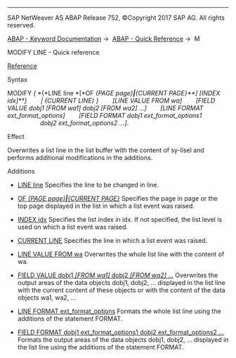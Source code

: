   

* * *

SAP NetWeaver AS ABAP Release 752, ©Copyright 2017 SAP AG. All rights reserved.

[ABAP - Keyword Documentation](javascript:call_link\('abenabap.htm'\)) →  [ABAP - Quick Reference](javascript:call_link\('abenabap_shortref.htm'\)) →  M

MODIFY LINE - Quick reference

[Reference](javascript:call_link\('abapmodify_line.htm'\))

Syntax

MODIFY *{* *{*LINE line *\[*OF *{*PAGE page*}**|**{*CURRENT PAGE*}**\]* *\[*INDEX idx*\]**}*
       *|* *{*CURRENT LINE*}* *}*
       *\[*LINE VALUE FROM wa*\]*
       *\[*FIELD VALUE dobj1 *\[*FROM wa1*\]* dobj2 *\[*FROM wa2*\]* ...*\]*
       *\[*LINE FORMAT ext\_format\_options*\]*
       *\[*FIELD FORMAT dobj1 ext\_format\_options1
                     dobj2 ext\_format\_options2 ...*\]*.

Effect

Overwrites a list line in the list buffer with the content of sy-lisel and performs additional modifications in the additions.

Additions

-   [LINE line](javascript:call_link\('abapmodify_line.htm'\))
    Specifies the line to be changed in line.
    
-   [OF *{*PAGE page*}**|**{*CURRENT PAGE*}*](javascript:call_link\('abapmodify_line.htm'\))
    Specifies the page in page or the top page displayed in the list in which a list event was raised.
    
-   [INDEX idx](javascript:call_link\('abapmodify_line.htm'\))
    Specifies the list index in idx. If not specified, the list level is used on which a list event was raised.
    
-   [CURRENT LINE](javascript:call_link\('abapmodify_line.htm'\))
    Specifies the line in which a list event was raised.
    
-   [LINE VALUE FROM wa](javascript:call_link\('abapmodify_line_modification.htm'\))
    Overwrites the whole list line with the content of wa.
    
-   [FIELD VALUE dobj1 *\[*FROM wa1*\]* dobj2 *\[*FROM wa2*\]* ...](javascript:call_link\('abapmodify_line_modification.htm'\))
    Overwrites the output areas of the data objects dobj1, dobj2, ... displayed in the list line with the current content of these objects or with the content of the data objects wa1, wa2, ...
    
-   [LINE FORMAT ext\_format\_options](javascript:call_link\('abapmodify_line_modification.htm'\))
    Formats the whole list line using the additions of the statement FORMAT.
    
-   [FIELD FORMAT dobj1 ext\_format\_options1 dobj2 ext\_format\_options2 ...](javascript:call_link\('abapmodify_line_modification.htm'\))
    Formats the output areas of the data objects dobj1, dobj2, ... displayed in the list line using the additions of the statement FORMAT.
